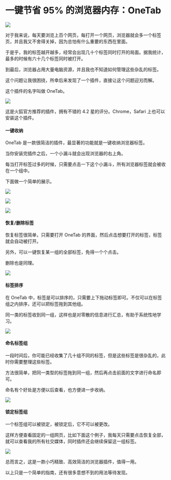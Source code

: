 # 一键节省 95% 的浏览器内存：OneTab

![](https://i.imgur.com/j12Fil2.png)

对于我来说，每天要浏览上百个网页，每打开一个网页，浏览器就会多一个标签页，并且我又不舍得关掉，因为总怕有什么重要的东西在里面。

于是乎，我的标签越开越多，经常会出现几十个标签同时打开的局面。据我统计，最多的时候有六十几个标签同时被打开。

到最后，浏览器占用大量电脑资源，并且我也不知道如何管理这些杂乱的标签。

这个问题让我很困挠，所幸后来发现了一个插件，直接让这个问题迎刃而解。

这个插件的名字叫做 OneTab。

![](https://i.imgur.com/DIcMIyD.png)

这是火狐官方推荐的插件，拥有不错的 4.2 星的评分。Chrome，Safari 上也可以安装这个插件。

#### 一键收纳

OneTab 是一款很简洁的插件，最显著的功能就是一键收纳浏览器标签。

当你安装完插件之后，一个小漏斗就会出现浏览器的右上角。

每当打开标签过多的时候，只需要点击一下这个小漏斗，所有浏览器标签就会被收在一个组中。

下面做一个简单的展示。

![](https://i.imgur.com/fWVsYho.png)

![](https://i.imgur.com/XL3Db9f.png)

![](https://i.imgur.com/UIUABWU.png)

#### 恢复/删除标签

恢复标签很简单，只需要打开 OneTab 的界面，然后点击想要打开的标签，标签就会自动被打开。

另外，可以一键恢复某一组的全部标签，免得一个个点击。

删除也是同理。

![](https://i.imgur.com/UIUABWU.png)

#### 标签排序

在 OneTab 中，标签是可以排序的，只需要上下拖动标签即可。不仅可以在标签组之内排序，还可以把标签拖到其他组。

同一类的标签收到同一组，这样也是对零散的信息进行汇总，有助于系统性地学习。

![](https://i.imgur.com/WAYGzSr.png)

#### 命名标签组

一段时间后，你可能已经收集了几十组不同的标签，但是这些标签是很杂乱的，此时你需要整理这些标签。

方法很简单，把同一类型的标签拖到同一组，然后再点击前面的文字进行命名即可。

命名有个好处是方便以后查看，也方便进一步收纳。

![](https://i.imgur.com/rigzAun.png)

#### 锁定标签组

一个标签组可以被锁定，被锁定后，它不可以被更改。

这样方便查看固定的一组网页，比如下面这个例子，我每天只需要点击恢复全部，就可以查看我的所有社交媒体，同时插件还会继续保留这一组标签。

![](https://i.imgur.com/WFqGBKO.png)

总而言之，这是一款小巧精致、高效简洁的浏览器插件，值得一用。

以上只是一个简单的指南，还有很多意想不到的用法等待发现。
